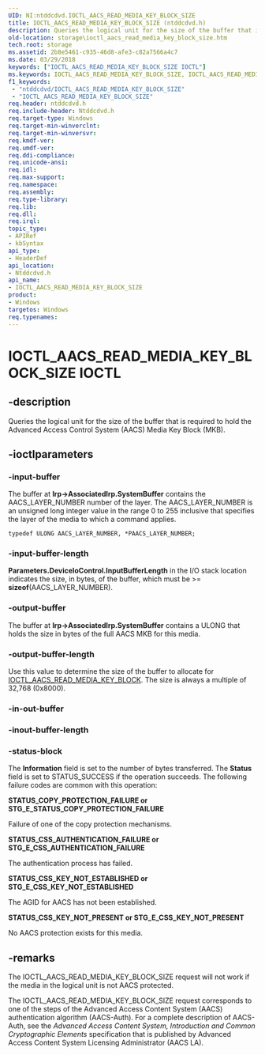 ```yaml
---
UID: NI:ntddcdvd.IOCTL_AACS_READ_MEDIA_KEY_BLOCK_SIZE
title: IOCTL_AACS_READ_MEDIA_KEY_BLOCK_SIZE (ntddcdvd.h)
description: Queries the logical unit for the size of the buffer that is required to hold the Advanced Access Control System (AACS) Media Key Block (MKB).
old-location: storage\ioctl_aacs_read_media_key_block_size.htm
tech.root: storage
ms.assetid: 2b8e5461-c935-46d8-afe3-c82a7566a4c7
ms.date: 03/29/2018
keywords: ["IOCTL_AACS_READ_MEDIA_KEY_BLOCK_SIZE IOCTL"]
ms.keywords: IOCTL_AACS_READ_MEDIA_KEY_BLOCK_SIZE, IOCTL_AACS_READ_MEDIA_KEY_BLOCK_SIZE control, IOCTL_AACS_READ_MEDIA_KEY_BLOCK_SIZE control code [Storage Devices], k307_0f77e9ec-80d5-4a17-8aa5-3cea982a9099.xml, ntddcdvd/IOCTL_AACS_READ_MEDIA_KEY_BLOCK_SIZE, storage.ioctl_aacs_read_media_key_block_size
f1_keywords:
 - "ntddcdvd/IOCTL_AACS_READ_MEDIA_KEY_BLOCK_SIZE"
 - "IOCTL_AACS_READ_MEDIA_KEY_BLOCK_SIZE"
req.header: ntddcdvd.h
req.include-header: Ntddcdvd.h
req.target-type: Windows
req.target-min-winverclnt: 
req.target-min-winversvr: 
req.kmdf-ver: 
req.umdf-ver: 
req.ddi-compliance: 
req.unicode-ansi: 
req.idl: 
req.max-support: 
req.namespace: 
req.assembly: 
req.type-library: 
req.lib: 
req.dll: 
req.irql: 
topic_type:
- APIRef
- kbSyntax
api_type:
- HeaderDef
api_location:
- Ntddcdvd.h
api_name:
- IOCTL_AACS_READ_MEDIA_KEY_BLOCK_SIZE
product:
- Windows
targetos: Windows
req.typenames: 
---
```


# IOCTL_AACS_READ_MEDIA_KEY_BLOCK_SIZE IOCTL


## -description


Queries the logical unit for the size of the buffer that is required to hold the Advanced Access Control System (AACS) Media Key Block (MKB). 


## -ioctlparameters




### -input-buffer

The buffer at <b>Irp->AssociatedIrp.SystemBuffer</b> contains the AACS_LAYER_NUMBER number of the layer. The AACS_LAYER_NUMBER is an unsigned long integer value in the range 0 to 255 inclusive that specifies the layer of the media to which a command applies.

<code>typedef ULONG AACS_LAYER_NUMBER, *PAACS_LAYER_NUMBER;
</code>


### -input-buffer-length

<b>Parameters.DeviceIoControl.InputBufferLength</b> in the I/O stack location indicates the size, in bytes, of the buffer, which must be >= <b>sizeof</b>(AACS_LAYER_NUMBER).


### -output-buffer

The buffer at <b>Irp->AssociatedIrp.SystemBuffer</b> contains a ULONG that holds the size in bytes of the full AACS MKB for this media.


### -output-buffer-length

Use this value to determine the size of the buffer to allocate for <a href="https://docs.microsoft.com/windows-hardware/drivers/ddi/ntddcdvd/ni-ntddcdvd-ioctl_aacs_read_media_key_block">IOCTL_AACS_READ_MEDIA_KEY_BLOCK</a>. The size is always a multiple of 32,768 (0x8000).


### -in-out-buffer








### -inout-buffer-length








### -status-block

The <b>Information</b> field is set to the number of bytes transferred. The <b>Status</b> field is set to STATUS_SUCCESS if the operation succeeds. The following failure codes are common with this operation:




**STATUS_COPY_PROTECTION_FAILURE or STG_E_STATUS_COPY_PROTECTION_FAILURE**

Failure of one of the copy protection mechanisms.


**STATUS_CSS_AUTHENTICATION_FAILURE or STG_E_CSS_AUTHENTICATION_FAILURE**

The authentication process has failed.


**STATUS_CSS_KEY_NOT_ESTABLISHED or STG_E_CSS_KEY_NOT_ESTABLISHED**

The AGID for AACS has not been established.


**STATUS_CSS_KEY_NOT_PRESENT or STG_E_CSS_KEY_NOT_PRESENT**

No AACS protection exists for this media.


## -remarks



The IOCTL_AACS_READ_MEDIA_KEY_BLOCK_SIZE request will not work if the media in the logical unit is not AACS protected.

The IOCTL_AACS_READ_MEDIA_KEY_BLOCK_SIZE request corresponds to one of the steps of the Advanced Access Content System (AACS) authentication algorithm (AACS-Auth). For a complete description of AACS-Auth, see the <i>Advanced Access Content System, Introduction and Common Cryptographic Elements</i> specification that is published by Advanced Access Content System Licensing Administrator (AACS LA).



